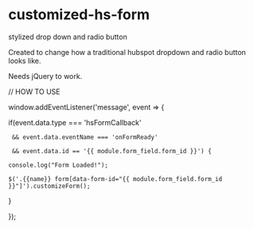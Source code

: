 # customized-hs-form
stylized drop down and radio button

Created to change how a traditional hubspot dropdown and radio button looks like.

Needs jQuery to work.


// HOW TO USE 

window.addEventListener('message', event => {

  if(event.data.type === 'hsFormCallback' 
  
     && event.data.eventName === 'onFormReady' 
     
     && event.data.id == '{{ module.form_field.form_id }}') {
     
    console.log("Form Loaded!");   
    
    $('.{{name}} form[data-form-id="{{ module.form_field.form_id }}"]').customizeForm();
    
  }
  
});

